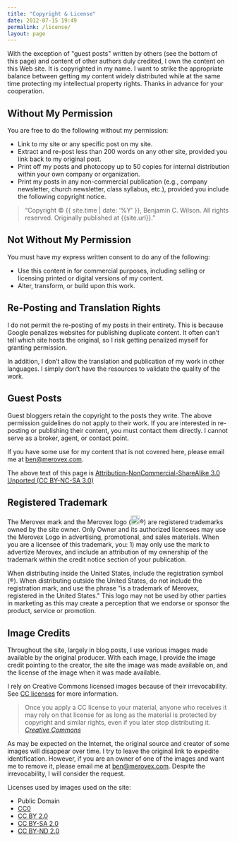 ```yaml
---
title: "Copyright & License"
date: 2012-07-15 19:49
permalink: /license/
layout: page
---
```


With the exception of "guest posts" written by others (see the bottom of this page) and content of other authors duly credited, I own the content on this Web site. It is copyrighted in my name. I want to strike the appropriate balance between getting my content widely distributed while at the same time protecting my intellectual property rights. Thanks in advance for your cooperation.

## Without My Permission

You are free to do the following without my permission:

   * Link to my site or any specific post on my site.
   * Extract and re-post less than 200 words on any other site, provided you link back to my original post.
   * Print off my posts and photocopy up to 50 copies for internal distribution within your own company or organization.
   * Print my posts in any non-commercial publication (e.g., company newsletter, church newsletter, class syllabus, etc.), provided you include the following copyright notice.

> “Copyright © {{ site.time | date: '%Y' }}, Benjamin C. Wilson. All rights reserved. Originally published at {{site.url}}.”

## Not Without My Permission

You must have my express written consent to do any of the following:

   * Use this content in for commercial purposes, including selling or licensing printed or digital versions of my content.
   * Alter, transform, or build upon this work.

## Re-Posting and Translation Rights

I do not permit the re-posting of my posts in their entirety. This is because Google penalizes websites for publishing duplicate content. It often can’t tell which site hosts the original, so I risk getting penalized myself for granting permission.

In addition, I don’t allow the translation and publication of my work in other languages. I simply don’t have the resources to validate the quality of the work.

## Guest Posts

Guest bloggers retain the copyright to the posts they write. The above permission guidelines do not apply to their work. If you are interested in re-posting or publishing their content, you must contact them directly. I cannot serve as a broker, agent, or contact point.

If you have some use for my content that is not covered here, please email me at [ben@merovex.com](mailto:ben@merovex.com?subject=Site%20Content%20Use).

<p>The above text of this page is <a rel="license" href="http://creativecommons.org/licenses/by-nc-sa/3.0/">Attribution-NonCommercial-ShareAlike 3.0 Unported (CC BY-NC-SA 3.0)</a></p>

## Registered Trademark

The Merovex mark and the Merovex logo (<img src="/assets/logo.svg" width="20px" height="20px" alt="">®) are registered trademarks owned by the site owner. Only Owner and its authorized licensees may use the Merovex Logo in advertising, promotional, and sales materials. When you are a licensee of this trademark, you: 1) may only use the mark to advertize Merovex, and include an attribution of my ownership of the trademark within the credit notice section of your publication.

When distributing inside the United States, include the registration symbol (®). When distributing outside the United States, do not include the registration mark, and use the phrase "is a trademark of Merovex, registered in the United States." This logo may not be used by other parties in marketing as this may create a perception that we endorse or sponsor the product, service or promotion.

## Image Credits

Throughout the site, largely in blog posts, I use various images made available by the original producer. With each image, I provide the image credit pointing to the creator, the site the image was made available on, and the license of the image when it was made available.

I rely on Creative Commons licensed images because of their irrevocability. See [CC licenses](https://creativecommons.org/about/cclicenses/) for more information.

> Once you apply a CC license to your material, anyone who receives it may rely on that license for as long as the material is protected by copyright and similar rights, even if you later stop distributing it.
> <cite><a href="https://wiki.creativecommons.org/wiki/Considerations_for_licensors_and_licensees#Remember_the_license_may_not_be_revoked.">Creative Commons</a></cite>

As may be expected on the Internet, the original source and creator of some images will disappear over time. I try to leave the original link to expedite identification. However, if you are an owner of one of the images and want me to remove it, please email me at [ben@merovex.com](mailto:ben@merovex.com?subject=Image%20Credits). Despite the irrevocability, I will consider the request.

Licenses used by images used on the site:

* Public Domain
* [CC0](https://creativecommons.org/share-your-work/public-domain/cc0/)
* [CC BY 2.0](https://creativecommons.org/licenses/by/2.0/)
* [CC BY-SA 2.0](https://creativecommons.org/licenses/by-sa/2.0/)
* [CC BY-ND 2.0](https://creativecommons.org/licenses/by-nd/2.0/)

